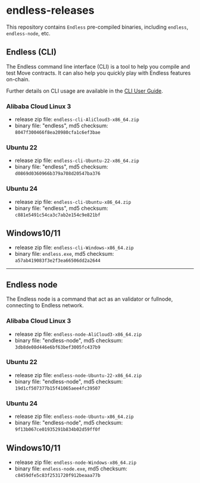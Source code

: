 # endless-releases

This repository contains `Endless` pre-compiled binaries, including `endless`, `endless-node`, etc.

## Endless (CLI)
The Endless command line interface (CLI) is a tool to help you compile and test Move contracts. It can also help you quickly play with Endless features on-chain.

Further details on CLI usage are available in the [CLI User Guide](https://docs.endless.link/endless/devbuild/build/endless-cli).

### Alibaba Cloud Linux 3
- release zip file: `endless-cli-AliCloud3-x86_64.zip`
- binary file: "endless", md5 checksum: `8047f300466f8ea20980cfa1c6ef3bae`

### Ubuntu 22
- release zip file: `endless-cli-Ubuntu-22-x86_64.zip`
- binary file: "endless", md5 checksum: `d0869d0360966b379a708d20547ba376`

### Ubuntu 24
- release zip file: `endless-cli-Ubuntu-x86_64.zip`
- binary file: "endless", md5 checksum: `c881e5491c54ca3c7ab2e154c9e821bf`

## Windows10/11
- release zip file: `endless-cli-Windows-x86_64.zip`
- binary file: `endless.exe`, md5 checksum: `a57ab419083f3e2f3ea66506dd2a2644`

---

## Endless node
The Endless node is a command that act as an validator or fullnode, connecting to Endless network.

### Alibaba Cloud Linux 3
- release zip file: `endless-node-AliCloud3-x86_64.zip`
- binary file: "endless-node", md5 checksum: `3db8de08d446e6bf63bef3005fc437b9`

### Ubuntu 22
- release zip file: `endless-node-Ubuntu-22-x86_64.zip`
- binary file: "endless-node", md5 checksum: `19d1cf507377b15f41065aee4fc39507`

### Ubuntu 24
- release zip file: `endless-node-Ubuntu-x86_64.zip`
- binary file: "endless-node", md5 checksum: `9f13b067ce01935291b834b02d59ff0f`

## Windows10/11
- release zip file: `endless-node-Windows-x86_64.zip`
- binary file: `endless-node.exe`, md5 checksum: `c8459dfe5c83f2531720f912beaaa77b`
